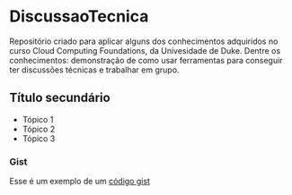 # DiscussaoTecnica
Repositório criado para aplicar alguns dos conhecimentos adquiridos no curso Cloud Computing Foundations, da Univesidade de Duke. Dentre os conhecimentos: demonstração de como usar ferramentas para conseguir ter discussões técnicas e trabalhar em grupo.

## Título secundário
* Tópico 1
* Tópico 2
* Tópico 3

### Gist
Esse é um exemplo de um [código gist](https://gist.github.com/luccapinto/d14cddd2eb886d157212f74a85eb55f9)
